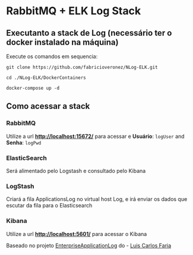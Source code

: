 # RabbitMQ + ELK Log Stack

## Executanto a stack de Log (necessário ter o docker instalado na máquina)
Execute os comandos em sequencia:

```git clone https://github.com/fabricioveronez/NLog-ELK.git```

```cd ./NLog-ELK/DockerContainers```

```docker-compose up -d```

## Como acessar a stack 

### RabbitMQ
Utilize a url **[http://localhost:15672/](http://localhost:15672/)** para acessar e  **Usuário**: ```logUser``` and **Senha**: ```logPwd```

### ElasticSearch
Será alimentado pelo Logstash e consultado pelo Kibana

### LogStash
Criará a fila ApplicationsLog no virtual host Log, e irá enviar os dados que escutar da fila para o Elasticsearch

### Kibana
Utilize a url  **[http://localhost:5601/](http://localhost:5601/)** para acessar o Kibana

Baseado no projeto [EnterpriseApplicationLog](https://github.com/docker-gallery/EnterpriseApplicationLog) do - [Luis Carlos Faria](http://gago.io/)


